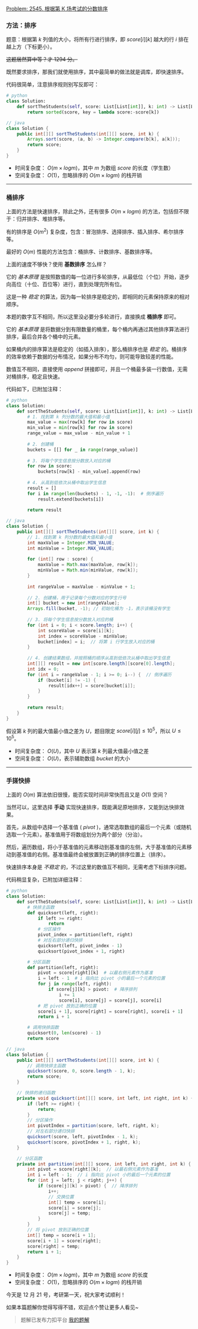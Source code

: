 [Problem: 2545. 根据第 K 场考试的分数排序](https://leetcode.cn/problems/sort-the-students-by-their-kth-score/description/)

### 方法：排序

题意：根据第 $k$ 列值的大小，将所有行进行排序，即 $score[i][k]$ 越大的行 $i$ 排在越上方（下标更小）。

~~这题居然算中等？才 1294 分。~~

既然要求排序，那我们就使用排序，其中最简单的做法就是调库，即快速排序。

代码很简单，注意排序规则别写反即可：

```Python
# python
class Solution:
    def sortTheStudents(self, score: List[List[int]], k: int) -> List[List[int]]:
        return sorted(score, key = lambda score:-score[k])
```

```Java
// java
class Solution {
    public int[][] sortTheStudents(int[][] score, int k) {
        Arrays.sort(score, (a, b) -> Integer.compare(b[k], a[k]));
        return score;
    }
}
```

- 时间复杂度： $O(m\times logm)$，其中 $m$ 为数组 $score$ 的长度（学生数）
- 空间复杂度： $O(1)$，忽略排序的 $O(m\times logm)$ 的栈开销

---

### 桶排序

上面的方法是快速排序，除此之外，还有很多 $O(m\times logm)$ 的方法，包括但不限于：归并排序、堆排序等。

有的排序是 $O(m^2)$ 复杂度，包含：冒泡排序、选择排序、插入排序、希尔排序等。

最好的 $O(m)$ 性能的方法包含：桶排序、计数排序、基数排序等。

上面的速度不够快？使用 **基数排序** 怎么样？

它的 *基本原理* 是按照数值的每一位进行多轮排序，从最低位（个位）开始，逐步向高位（十位、百位等）进行，直到处理完所有位。

这是一种 *稳定* 的算法，因为每一轮排序是稳定的，即相同的元素保持原来的相对顺序。

本题的数字互不相同，所以这里没必要分多轮进行，直接换成 **桶排序** 即可。

它的 *基本原理* 是将数据分到有限数量的桶里，每个桶内再通过其他排序算法进行排序，最后合并各个桶中的元素。

如果桶内的排序算法是稳定的（如插入排序），那么桶排序也是 *稳定* 的。桶排序的效率依赖于数据的分布情况，如果分布不均匀，则可能导致较差的性能。

数值互不相同，直接使用 $append$ 拼接即可，并且一个桶最多装一行数值，无需对桶排序，稳定且快速。

代码如下，已附加注释：

```Python
# python
class Solution:
    def sortTheStudents(self, score: List[List[int]], k: int) -> List[List[int]]:
        # 1. 找到第 k 列分数的最大值和最小值
        max_value = max(row[k] for row in score)
        min_value = min(row[k] for row in score)
        range_value = max_value - min_value + 1
        
        # 2. 创建桶
        buckets = [[] for _ in range(range_value)]
        
        # 3. 将每个学生信息按分数放入对应的桶
        for row in score:
            buckets[row[k] - min_value].append(row)
        
        # 4. 从高到低依次从桶中取出学生信息
        result = []
        for i in range(len(buckets) - 1, -1, -1):  # 倒序遍历
            result.extend(buckets[i])
        
        return result
```

```Java
// java
class Solution {
    public int[][] sortTheStudents(int[][] score, int k) {
        // 1. 找到第 k 列分数的最大值和最小值
        int maxValue = Integer.MIN_VALUE;
        int minValue = Integer.MAX_VALUE;
        
        for (int[] row : score) {
            maxValue = Math.max(maxValue, row[k]);
            minValue = Math.min(minValue, row[k]);
        }
        
        int rangeValue = maxValue - minValue + 1;
        
        // 2. 创建桶，用于记录每个分数对应的学生行号
        int[] bucket = new int[rangeValue];
        Arrays.fill(bucket, -1); // 初始化桶为 -1，表示该桶没有学生
        
        // 3. 将每个学生信息按分数放入对应的桶
        for (int i = 0; i < score.length; i++) {
            int scoreValue = score[i][k];
            int index = scoreValue - minValue;
            bucket[index] = i;  // 将第 i 行学生放入对应的桶
        }
        
        // 4. 创建结果数组，并按照桶的顺序从高到低依次从桶中取出学生信息
        int[][] result = new int[score.length][score[0].length];
        int idx = 0;
        for (int i = rangeValue - 1; i >= 0; i--) {  // 倒序遍历
            if (bucket[i] != -1) {
                result[idx++] = score[bucket[i]];
            }
        }
        
        return result;
    }
}
```

假设第 $k$ 列的最大值最小值之差为 $U$，题目限定 $score[i][j]\leq 10^5$，所以 $U\leq 10^5$。

- 时间复杂度： $O(U)$，其中 $U$ 表示第 $k$ 列最大值最小值之差
- 空间复杂度： $O(U)$，表示辅助数组 $bucket$ 的大小

---

### 手搓快排

上面的 $O(m)$ 算法依旧很慢，能否实现时间非常快而且又是 $O(1)$ 空间？

当然可以，这里选择 **手动** 实现快速排序，既能满足原地排序，又能到达快排效果。

首先，从数组中选择一个基准值 ( $pivot$ )，通常选取数组的最后一个元素（或随机选取一个元素）。基准值用于将数组划分为两个部分（分治）。

然后，遍历数组，将小于基准值的元素移动到基准值的左侧，大于基准值的元素移动到基准值的右侧。基准值最终会被放置到正确的排序位置上（排序）。

快速排序本身是 *不稳定* 的，不过这里的数值互不相同，无需考虑下标排序问题。

代码稍显复杂，已附加详细注释：

```Python
# python
class Solution:
    def sortTheStudents(self, score: List[List[int]], k: int) -> List[List[int]]:
        # 快排主函数
        def quicksort(left, right):
            if left >= right:
                return
            # 分区操作
            pivot_index = partition(left, right)
            # 对左右部分递归快排
            quicksort(left, pivot_index - 1)
            quicksort(pivot_index + 1, right)

        # 分区函数
        def partition(left, right):
            pivot = score[right][k]  # 以最右侧元素作为基准
            i = left - 1  # i 指向比 pivot 小的最后一个元素的位置
            for j in range(left, right):
                if score[j][k] > pivot:  # 降序排列
                    i += 1
                    score[i], score[j] = score[j], score[i]
            # 把 pivot 放到正确的位置
            score[i + 1], score[right] = score[right], score[i + 1]
            return i + 1

        # 调用快排函数
        quicksort(0, len(score) - 1)
        return score
```

```Java
// java
class Solution {
    public int[][] sortTheStudents(int[][] score, int k) {
        // 调用快排主函数
        quicksort(score, 0, score.length - 1, k);
        return score;
    }

    // 快排的递归函数
    private void quicksort(int[][] score, int left, int right, int k) {
        if (left >= right) {
            return;
        }
        // 分区操作
        int pivotIndex = partition(score, left, right, k);
        // 对左右部分递归快排
        quicksort(score, left, pivotIndex - 1, k);
        quicksort(score, pivotIndex + 1, right, k);
    }

    // 分区函数
    private int partition(int[][] score, int left, int right, int k) {
        int pivot = score[right][k];  // 以最右侧元素作为基准
        int i = left - 1;  // i 指向比 pivot 小的最后一个元素的位置
        for (int j = left; j < right; j++) {
            if (score[j][k] > pivot) {  // 降序排列
                i++;
                // 交换位置
                int[] temp = score[i];
                score[i] = score[j];
                score[j] = temp;
            }
        }
        // 将 pivot 放到正确的位置
        int[] temp = score[i + 1];
        score[i + 1] = score[right];
        score[right] = temp;
        return i + 1;
    }
}
```

- 时间复杂度： $O(m\times logm)$，其中 $m$ 为数组 $score$ 的长度
- 空间复杂度： $O(1)$，忽略排序的 $O(m\times logm)$ 的栈开销

今天是 $12$ 月 $21$ 号，考研第一天，祝大家考试顺利！

如果本篇题解你觉得写得不错，欢迎点个赞让更多人看见~

> 题解已发布力扣平台 [我的题解](https://leetcode.cn/problems/sort-the-students-by-their-kth-score/solutions/3026136/pai-xu-diao-ku-tong-pai-xu-shou-cuo-kuai-dr4s/)
